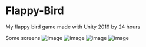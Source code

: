 # Flappy-Bird
My flappy bird game made with Unity 2019 by 24 hours

Some screens
![image](https://user-images.githubusercontent.com/34096047/64490969-4f94db80-d26b-11e9-8472-b475a7f9c48c.png)
![image](https://user-images.githubusercontent.com/34096047/64490973-591e4380-d26b-11e9-8ffa-1f13ed31a497.png)
![image](https://user-images.githubusercontent.com/34096047/64490979-5de2f780-d26b-11e9-84e0-3876f8d03b0e.png)
![image](https://user-images.githubusercontent.com/34096047/64490982-61767e80-d26b-11e9-9d8f-91a90238cf92.png)
